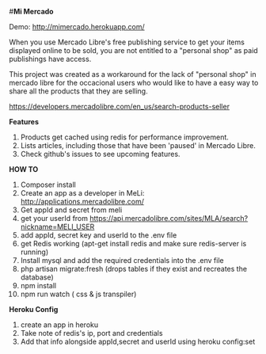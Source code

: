 #**Mi Mercado**

Demo: http://mimercado.herokuapp.com/

When you use Mercado Libre's free publishing service to get your items
displayed online to be sold, you are not entitled to a "personal shop" as paid publishings have access.


This project was created as a workaround for the lack of "personal shop" in mercado libre 
for the occacional users who would like to have a easy way to share all the products that they are selling. 



https://developers.mercadolibre.com/en_us/search-products-seller


**Features**


1. Products get cached using redis for performance improvement.
2. Lists articles, including those that have been 'paused' in Mercado Libre.
3. Check github's issues to see upcoming features.


**HOW TO**

1. Composer install
2. Create an app as a developer in MeLi: http://applications.mercadolibre.com/
3. Get appId and secret from meli
5. get your userId from  https://api.mercadolibre.com/sites/MLA/search?nickname=MELI_USER
6. add appId, secret key and userId to the .env file
7. get Redis working (apt-get install redis and make sure redis-server is running)
8. Install mysql and add the required credentials into the .env file
9. php artisan migrate:fresh (drops tables if they exist and recreates the database)
10. npm install
111. npm run watch ( css & js transpiler)



**Heroku Config**
1. create an app in heroku
2. Take note of redis's ip, port and credentials
3. Add that info alongside appId,secret and userId using heroku config:set






